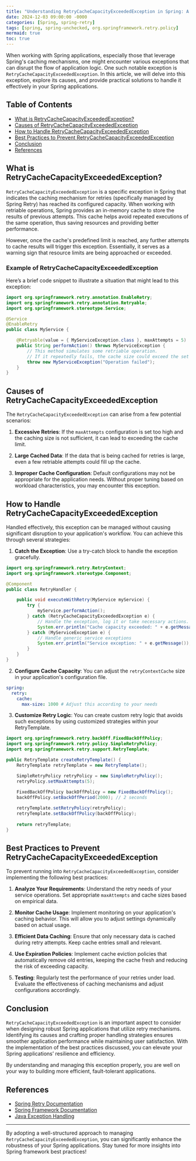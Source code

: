 ```yaml
---
title: "Understanding RetryCacheCapacityExceededException in Spring: A Deep Dive"
date: 2024-12-03 09:00:00 -0000
categories: [Spring, spring-retry]
tags: [spring, spring-unchecked, org.springframework.retry.policy]
mermaid: true
toc: true
---
```



When working with Spring applications, especially those that leverage Spring's caching mechanisms, one might encounter various exceptions that can disrupt the flow of application logic. One such notable exception is `RetryCacheCapacityExceededException`. In this article, we will delve into this exception, explore its causes, and provide practical solutions to handle it effectively in your Spring applications.

## Table of Contents
- [What is RetryCacheCapacityExceededException?](#what-is-retrycachecapacityexceededexception)
- [Causes of RetryCacheCapacityExceededException](#causes-of-retrycachecapacityexceededexception)
- [How to Handle RetryCacheCapacityExceededException](#how-to-handle-retrycachecapacityexceededexception)
- [Best Practices to Prevent RetryCacheCapacityExceededException](#best-practices-to-prevent-retrycachecapacityexceededexception)
- [Conclusion](#conclusion)
- [References](#references)

## What is RetryCacheCapacityExceededException?

`RetryCacheCapacityExceededException` is a specific exception in Spring that indicates the caching mechanism for retries (specifically managed by Spring Retry) has reached its configured capacity. When working with retriable operations, Spring provides an in-memory cache to store the results of previous attempts. This cache helps avoid repeated executions of the same operation, thus saving resources and providing better performance.

However, once the cache's predefined limit is reached, any further attempts to cache results will trigger this exception. Essentially, it serves as a warning sign that resource limits are being approached or exceeded.

### Example of RetryCacheCapacityExceededException

Here’s a brief code snippet to illustrate a situation that might lead to this exception:

```java
import org.springframework.retry.annotation.EnableRetry;
import org.springframework.retry.annotation.Retryable;
import org.springframework.stereotype.Service;

@Service
@EnableRetry
public class MyService {

    @Retryable(value = { MyServiceException.class }, maxAttempts = 5)
    public String performAction() throws MyServiceException {
        // This method simulates some retriable operation.
        // If it repeatedly fails, the cache size could exceed the set limit.
        throw new MyServiceException("Operation failed");
    }
}
```

## Causes of RetryCacheCapacityExceededException

The `RetryCacheCapacityExceededException` can arise from a few potential scenarios:

1. **Excessive Retries**: If the `maxAttempts` configuration is set too high and the caching size is not sufficient, it can lead to exceeding the cache limit.

2. **Large Cached Data**: If the data that is being cached for retries is large, even a few retriable attempts could fill up the cache.

3. **Improper Cache Configuration**: Default configurations may not be appropriate for the application needs. Without proper tuning based on workload characteristics, you may encounter this exception.

## How to Handle RetryCacheCapacityExceededException

Handled effectively, this exception can be managed without causing significant disruption to your application's workflow. You can achieve this through several strategies:

1. **Catch the Exception**: Use a try-catch block to handle the exception gracefully.

```java
import org.springframework.retry.RetryContext;
import org.springframework.stereotype.Component;

@Component
public class RetryHandler {

    public void executeWithRetry(MyService myService) {
        try {
            myService.performAction();
        } catch (RetryCacheCapacityExceededException e) {
            // Handle the exception, log it or take necessary actions.
            System.err.println("Cache capacity exceeded: " + e.getMessage());
        } catch (MyServiceException e) {
            // Handle generic service exceptions
            System.err.println("Service exception: " + e.getMessage());
        }
    }
}
```

2. **Configure Cache Capacity**: You can adjust the `retryContextCache` size in your application's configuration file.

```yaml
spring:
  retry:
    cache:
      max-size: 1000 # Adjust this according to your needs
```

3. **Customize Retry Logic**: You can create custom retry logic that avoids such exceptions by using customized strategies within your RetryTemplate.

```java
import org.springframework.retry.backOff.FixedBackOffPolicy;
import org.springframework.retry.policy.SimpleRetryPolicy;
import org.springframework.retry.support.RetryTemplate;

public RetryTemplate createRetryTemplate() {
    RetryTemplate retryTemplate = new RetryTemplate();

    SimpleRetryPolicy retryPolicy = new SimpleRetryPolicy();
    retryPolicy.setMaxAttempts(5);
    
    FixedBackOffPolicy backOffPolicy = new FixedBackOffPolicy();
    backOffPolicy.setBackOffPeriod(2000); // 2 seconds

    retryTemplate.setRetryPolicy(retryPolicy);
    retryTemplate.setBackOffPolicy(backOffPolicy);
    
    return retryTemplate;
}
```

## Best Practices to Prevent RetryCacheCapacityExceededException

To prevent running into `RetryCacheCapacityExceededException`, consider implementing the following best practices:

1. **Analyze Your Requirements**: Understand the retry needs of your service operations. Set appropriate `maxAttempts` and cache sizes based on empirical data.

2. **Monitor Cache Usage**: Implement monitoring on your application's caching behavior. This will allow you to adjust settings dynamically based on actual usage.

3. **Efficient Data Caching**: Ensure that only necessary data is cached during retry attempts. Keep cache entries small and relevant.

4. **Use Expiration Policies**: Implement cache eviction policies that automatically remove old entries, keeping the cache fresh and reducing the risk of exceeding capacity.

5. **Testing**: Regularly test the performance of your retries under load. Evaluate the effectiveness of caching mechanisms and adjust configurations accordingly.

## Conclusion

`RetryCacheCapacityExceededException` is an important aspect to consider when designing robust Spring applications that utilize retry mechanisms. Identifying its causes and crafting proper handling strategies ensures smoother application performance while maintaining user satisfaction. With the implementation of the best practices discussed, you can elevate your Spring applications’ resilience and efficiency.

By understanding and managing this exception properly, you are well on your way to building more efficient, fault-tolerant applications.

## References
- [Spring Retry Documentation](https://docs.spring.io/spring-retry/docs/current/reference/html/)
- [Spring Framework Documentation](https://docs.spring.io/spring-framework/docs/current/reference/html/)
- [Java Exception Handling](https://docs.oracle.com/javase/tutorial/java/exceptions/index.html)

--- 

By adopting a well-structured approach to managing `RetryCacheCapacityExceededException`, you can significantly enhance the robustness of your Spring applications. Stay tuned for more insights into Spring framework best practices!